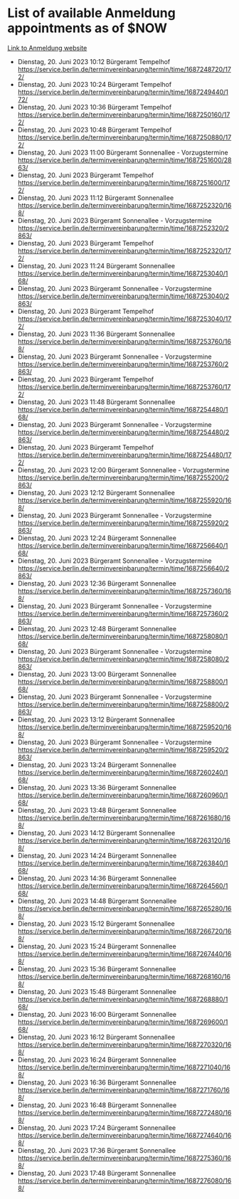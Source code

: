 # List of available Anmeldung appointments as of $NOW
[Link to Anmeldung website](https://service.berlin.de/terminvereinbarung/termin/tag.php?termin=1&anliegen[]=120686&dienstleisterlist=122210,122217,327316,122219,327312,122227,327314,122231,327346,122243,327348,122254,122252,329742,122260,329745,122262,329748,122271,327278,122273,327274,122277,327276,330436,122280,327294,122282,327290,122284,327292,122291,327270,122285,327266,122286,327264,122296,327268,150230,329760,122297,327286,122294,327284,122312,329763,122314,329775,122304,327330,122311,327334,122309,327332,317869,122281,327352,122279,329772,122283,122276,327324,122274,327326,122267,329766,122246,327318,122251,327320,122257,327322,122208,327298,122226,327300&herkunft=http%3A%2F%2Fservice.berlin.de%2Fdienstleistung%2F120686%2F)
- Dienstag, 20. Juni 2023 10:12 Bürgeramt Tempelhof https://service.berlin.de/terminvereinbarung/termin/time/1687248720/172/
- Dienstag, 20. Juni 2023 10:24 Bürgeramt Tempelhof https://service.berlin.de/terminvereinbarung/termin/time/1687249440/172/
- Dienstag, 20. Juni 2023 10:36 Bürgeramt Tempelhof https://service.berlin.de/terminvereinbarung/termin/time/1687250160/172/
- Dienstag, 20. Juni 2023 10:48 Bürgeramt Tempelhof https://service.berlin.de/terminvereinbarung/termin/time/1687250880/172/
- Dienstag, 20. Juni 2023 11:00 Bürgeramt Sonnenallee - Vorzugstermine https://service.berlin.de/terminvereinbarung/termin/time/1687251600/2863/
- Dienstag, 20. Juni 2023  Bürgeramt Tempelhof https://service.berlin.de/terminvereinbarung/termin/time/1687251600/172/
- Dienstag, 20. Juni 2023 11:12 Bürgeramt Sonnenallee https://service.berlin.de/terminvereinbarung/termin/time/1687252320/168/
- Dienstag, 20. Juni 2023  Bürgeramt Sonnenallee - Vorzugstermine https://service.berlin.de/terminvereinbarung/termin/time/1687252320/2863/
- Dienstag, 20. Juni 2023  Bürgeramt Tempelhof https://service.berlin.de/terminvereinbarung/termin/time/1687252320/172/
- Dienstag, 20. Juni 2023 11:24 Bürgeramt Sonnenallee https://service.berlin.de/terminvereinbarung/termin/time/1687253040/168/
- Dienstag, 20. Juni 2023  Bürgeramt Sonnenallee - Vorzugstermine https://service.berlin.de/terminvereinbarung/termin/time/1687253040/2863/
- Dienstag, 20. Juni 2023  Bürgeramt Tempelhof https://service.berlin.de/terminvereinbarung/termin/time/1687253040/172/
- Dienstag, 20. Juni 2023 11:36 Bürgeramt Sonnenallee https://service.berlin.de/terminvereinbarung/termin/time/1687253760/168/
- Dienstag, 20. Juni 2023  Bürgeramt Sonnenallee - Vorzugstermine https://service.berlin.de/terminvereinbarung/termin/time/1687253760/2863/
- Dienstag, 20. Juni 2023  Bürgeramt Tempelhof https://service.berlin.de/terminvereinbarung/termin/time/1687253760/172/
- Dienstag, 20. Juni 2023 11:48 Bürgeramt Sonnenallee https://service.berlin.de/terminvereinbarung/termin/time/1687254480/168/
- Dienstag, 20. Juni 2023  Bürgeramt Sonnenallee - Vorzugstermine https://service.berlin.de/terminvereinbarung/termin/time/1687254480/2863/
- Dienstag, 20. Juni 2023  Bürgeramt Tempelhof https://service.berlin.de/terminvereinbarung/termin/time/1687254480/172/
- Dienstag, 20. Juni 2023 12:00 Bürgeramt Sonnenallee - Vorzugstermine https://service.berlin.de/terminvereinbarung/termin/time/1687255200/2863/
- Dienstag, 20. Juni 2023 12:12 Bürgeramt Sonnenallee https://service.berlin.de/terminvereinbarung/termin/time/1687255920/168/
- Dienstag, 20. Juni 2023  Bürgeramt Sonnenallee - Vorzugstermine https://service.berlin.de/terminvereinbarung/termin/time/1687255920/2863/
- Dienstag, 20. Juni 2023 12:24 Bürgeramt Sonnenallee https://service.berlin.de/terminvereinbarung/termin/time/1687256640/168/
- Dienstag, 20. Juni 2023  Bürgeramt Sonnenallee - Vorzugstermine https://service.berlin.de/terminvereinbarung/termin/time/1687256640/2863/
- Dienstag, 20. Juni 2023 12:36 Bürgeramt Sonnenallee https://service.berlin.de/terminvereinbarung/termin/time/1687257360/168/
- Dienstag, 20. Juni 2023  Bürgeramt Sonnenallee - Vorzugstermine https://service.berlin.de/terminvereinbarung/termin/time/1687257360/2863/
- Dienstag, 20. Juni 2023 12:48 Bürgeramt Sonnenallee https://service.berlin.de/terminvereinbarung/termin/time/1687258080/168/
- Dienstag, 20. Juni 2023  Bürgeramt Sonnenallee - Vorzugstermine https://service.berlin.de/terminvereinbarung/termin/time/1687258080/2863/
- Dienstag, 20. Juni 2023 13:00 Bürgeramt Sonnenallee https://service.berlin.de/terminvereinbarung/termin/time/1687258800/168/
- Dienstag, 20. Juni 2023  Bürgeramt Sonnenallee - Vorzugstermine https://service.berlin.de/terminvereinbarung/termin/time/1687258800/2863/
- Dienstag, 20. Juni 2023 13:12 Bürgeramt Sonnenallee https://service.berlin.de/terminvereinbarung/termin/time/1687259520/168/
- Dienstag, 20. Juni 2023  Bürgeramt Sonnenallee - Vorzugstermine https://service.berlin.de/terminvereinbarung/termin/time/1687259520/2863/
- Dienstag, 20. Juni 2023 13:24 Bürgeramt Sonnenallee https://service.berlin.de/terminvereinbarung/termin/time/1687260240/168/
- Dienstag, 20. Juni 2023 13:36 Bürgeramt Sonnenallee https://service.berlin.de/terminvereinbarung/termin/time/1687260960/168/
- Dienstag, 20. Juni 2023 13:48 Bürgeramt Sonnenallee https://service.berlin.de/terminvereinbarung/termin/time/1687261680/168/
- Dienstag, 20. Juni 2023 14:12 Bürgeramt Sonnenallee https://service.berlin.de/terminvereinbarung/termin/time/1687263120/168/
- Dienstag, 20. Juni 2023 14:24 Bürgeramt Sonnenallee https://service.berlin.de/terminvereinbarung/termin/time/1687263840/168/
- Dienstag, 20. Juni 2023 14:36 Bürgeramt Sonnenallee https://service.berlin.de/terminvereinbarung/termin/time/1687264560/168/
- Dienstag, 20. Juni 2023 14:48 Bürgeramt Sonnenallee https://service.berlin.de/terminvereinbarung/termin/time/1687265280/168/
- Dienstag, 20. Juni 2023 15:12 Bürgeramt Sonnenallee https://service.berlin.de/terminvereinbarung/termin/time/1687266720/168/
- Dienstag, 20. Juni 2023 15:24 Bürgeramt Sonnenallee https://service.berlin.de/terminvereinbarung/termin/time/1687267440/168/
- Dienstag, 20. Juni 2023 15:36 Bürgeramt Sonnenallee https://service.berlin.de/terminvereinbarung/termin/time/1687268160/168/
- Dienstag, 20. Juni 2023 15:48 Bürgeramt Sonnenallee https://service.berlin.de/terminvereinbarung/termin/time/1687268880/168/
- Dienstag, 20. Juni 2023 16:00 Bürgeramt Sonnenallee https://service.berlin.de/terminvereinbarung/termin/time/1687269600/168/
- Dienstag, 20. Juni 2023 16:12 Bürgeramt Sonnenallee https://service.berlin.de/terminvereinbarung/termin/time/1687270320/168/
- Dienstag, 20. Juni 2023 16:24 Bürgeramt Sonnenallee https://service.berlin.de/terminvereinbarung/termin/time/1687271040/168/
- Dienstag, 20. Juni 2023 16:36 Bürgeramt Sonnenallee https://service.berlin.de/terminvereinbarung/termin/time/1687271760/168/
- Dienstag, 20. Juni 2023 16:48 Bürgeramt Sonnenallee https://service.berlin.de/terminvereinbarung/termin/time/1687272480/168/
- Dienstag, 20. Juni 2023 17:24 Bürgeramt Sonnenallee https://service.berlin.de/terminvereinbarung/termin/time/1687274640/168/
- Dienstag, 20. Juni 2023 17:36 Bürgeramt Sonnenallee https://service.berlin.de/terminvereinbarung/termin/time/1687275360/168/
- Dienstag, 20. Juni 2023 17:48 Bürgeramt Sonnenallee https://service.berlin.de/terminvereinbarung/termin/time/1687276080/168/
